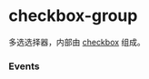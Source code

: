 # checkbox-group

多选选择器，内部由 [checkbox](./checkbox) 组成。

### Events

<Events :data="events" />

<script setup>
const events = [
    {
        name: "change", 
        desc: "选中值改变时触发", 
        event:"{ value: string[] }"
    },
]
</script>
